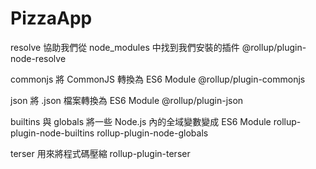 # PizzaApp


resolve 協助我們從 node_modules 中找到我們安裝的插件
@rollup/plugin-node-resolve


commonjs 將 CommonJS 轉換為 ES6 Module
@rollup/plugin-commonjs


json 將 .json 檔案轉換為 ES6 Module
@rollup/plugin-json


builtins 與 globals 將一些 Node.js 內的全域變數變成 ES6 Module
rollup-plugin-node-builtins
rollup-plugin-node-globals

terser 用來將程式碼壓縮
rollup-plugin-terser